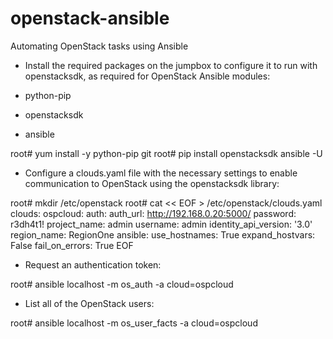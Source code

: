 # openstack-ansible
Automating OpenStack tasks using Ansible

* Install the required packages on the jumpbox to configure it to run with openstacksdk, as required for OpenStack Ansible modules:

- python-pip

- openstacksdk

- ansible

root# yum install -y python-pip git
root# pip install openstacksdk ansible -U


* Configure a clouds.yaml file with the necessary settings to enable communication to OpenStack using the openstacksdk library:

root# mkdir /etc/openstack
root# cat << EOF > /etc/openstack/clouds.yaml
clouds:
  ospcloud:
    auth:
      auth_url: http://192.168.0.20:5000/
      password: r3dh4t1!
      project_name: admin
      username: admin
    identity_api_version: '3.0'
    region_name: RegionOne
ansible:
  use_hostnames: True
  expand_hostvars: False
  fail_on_errors: True
EOF

* Request an authentication token:

root# ansible localhost -m os_auth -a cloud=ospcloud

* List all of the OpenStack users:

root# ansible localhost -m os_user_facts -a cloud=ospcloud
